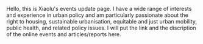 Hello, this is Xiaolu's events update page. I have a wide range of interests and experience in urban policy and am particularly passionate
about the right to housing, sustainable urbanisation, equitable and just urban mobility, public health, and related policy issues. I will put the link and the discription of the online events and articles/reports here. 
